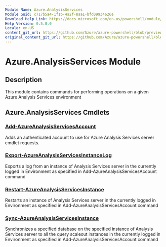 ```yaml
---
Module Name: Azure.AnalysisServices
Module Guid: c717b5a4-1f1b-4a2f-8aa1-bfd09934626e
Download Help Link: https://docs.microsoft.com/en-us/powershell/module/azure.analysisservices
Help Version: 0.5.0.0
Locale: en-US
content_git_url: https://github.com/Azure/azure-powershell/blob/preview/src/ResourceManager/AnalysisServices/Commands.AnalysisServices.Dataplane/help/Azure.AnalysisServices.md
original_content_git_url: https://github.com/Azure/azure-powershell/blob/preview/src/ResourceManager/AnalysisServices/Commands.AnalysisServices.Dataplane/help/Azure.AnalysisServices.md
---
```


# Azure.AnalysisServices Module
## Description
This module contains commands for performing operations on a given Azure Analysis Services environment

## Azure.AnalysisServices Cmdlets
### [Add-AzureAnalysisServicesAccount](Add-AzureAnalysisServicesAccount.md)
Adds an authenticated account to use for Azure Analysis Services server cmdlet requests.

### [Export-AzureAnalysisServicesInstanceLog](Export-AzureAnalysisServicesInstanceLog.md)
Exports a log from an instance of Analysis Services server in the currently logged in Environment as specified in Add-AzureAnalysisServicesAccount command

### [Restart-AzureAnalysisServicesInstance](Restart-AzureAnalysisServicesInstance.md)
Restarts an instance of Analysis Services server in the currently logged in Environment as specified in Add-AzureAnalysisServicesAccount command

### [Sync-AzureAnalysisServicesInstance](Sync-AzureAnalysisServicesInstance.md)
Synchronizes a specified database on the specified instance of Analysis Services server to all the query scaleout instances in the currently logged in Environment as specified in Add-AzureAnalysisServicesAccount command

